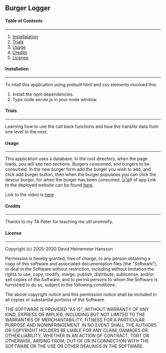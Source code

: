 ## Burger Logger

#### **Table of Contents**

---

1. [Installalation](#installation)
1. [Trials](#trials)
1. [Usage](#usage)
1. [Credits](#credits)
1. [License](#license)

#### **Installation**

---

To intall this application using prebuilt html and css elements involved this:

1. Install the npm dependencies.
1. Type node server.js in your node window.

#### **Trials**

---

Learning how to use the call back functions and how the transfer data from one level to the next.

#### **Usage**

---

This application uses a database. In the root directory, when the page loads, you will see two sections. Burgers consumed, and burgers to be consumed.
In the new burger form add the burger you wish to add, and click add burger button, then when the burger populates you can click the devour burger, for when the burger has been consumed.
![gif of app](./Assets/gif.gif)
Link to the deployed website can be found [here](https://github.com/jerler1/Employee-Roster).

Link to the video is [here](https://drive.google.com/file/d/13U3kQguU-30ykuTUrLnWFEYe0VKW6Eel/view)

#### **Credits**

---

Thanks to my TA Peter for teaching me util promisify.

#### **License**

---

Copyright (c) 2005-2020 David Heinemeier Hansson

Permission is hereby granted, free of charge, to any person obtaining
a copy of this software and associated documentation files (the
"Software"), to deal in the Software without restriction, including
without limitation the rights to use, copy, modify, merge, publish,
distribute, sublicense, and/or sell copies of the Software, and to
permit persons to whom the Software is furnished to do so, subject to
the following conditions:

The above copyright notice and this permission notice shall be
included in all copies or substantial portions of the Software.

THE SOFTWARE IS PROVIDED "AS IS", WITHOUT WARRANTY OF ANY KIND,
EXPRESS OR IMPLIED, INCLUDING BUT NOT LIMITED TO THE WARRANTIES OF
MERCHANTABILITY, FITNESS FOR A PARTICULAR PURPOSE AND
NONINFRINGEMENT. IN NO EVENT SHALL THE AUTHORS OR COPYRIGHT HOLDERS BE
LIABLE FOR ANY CLAIM, DAMAGES OR OTHER LIABILITY, WHETHER IN AN ACTION
OF CONTRACT, TORT OR OTHERWISE, ARISING FROM, OUT OF OR IN CONNECTION
WITH THE SOFTWARE OR THE USE OR OTHER DEALINGS IN THE SOFTWARE.
